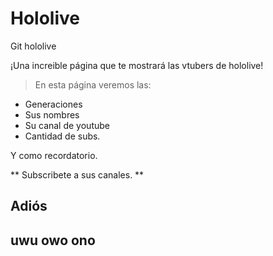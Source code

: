 # Hololive
Git hololive

¡Una increible página que te mostrará las vtubers de hololive!

> En esta página veremos las:

* Generaciones
* Sus nombres
* Su canal de youtube
* Cantidad de subs.

Y como recordatorio.

** Subscribete a sus canales. **

## Adiós

## uwu owo ono

